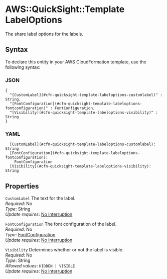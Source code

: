# AWS::QuickSight::Template LabelOptions<a name="aws-properties-quicksight-template-labeloptions"></a>

The share label options for the labels\.

## Syntax<a name="aws-properties-quicksight-template-labeloptions-syntax"></a>

To declare this entity in your AWS CloudFormation template, use the following syntax:

### JSON<a name="aws-properties-quicksight-template-labeloptions-syntax.json"></a>

```
{
  "[CustomLabel](#cfn-quicksight-template-labeloptions-customlabel)" : String,
  "[FontConfiguration](#cfn-quicksight-template-labeloptions-fontconfiguration)" : FontConfiguration,
  "[Visibility](#cfn-quicksight-template-labeloptions-visibility)" : String
}
```

### YAML<a name="aws-properties-quicksight-template-labeloptions-syntax.yaml"></a>

```
  [CustomLabel](#cfn-quicksight-template-labeloptions-customlabel): String
  [FontConfiguration](#cfn-quicksight-template-labeloptions-fontconfiguration):
    FontConfiguration
  [Visibility](#cfn-quicksight-template-labeloptions-visibility): String
```

## Properties<a name="aws-properties-quicksight-template-labeloptions-properties"></a>

`CustomLabel` <a name="cfn-quicksight-template-labeloptions-customlabel"></a>
The text for the label\.  
_Required_: No  
_Type_: String  
_Update requires_: [No interruption](https://docs.aws.amazon.com/AWSCloudFormation/latest/UserGuide/using-cfn-updating-stacks-update-behaviors.html#update-no-interrupt)

`FontConfiguration` <a name="cfn-quicksight-template-labeloptions-fontconfiguration"></a>
The font configuration of the label\.  
_Required_: No  
_Type_: [FontConfiguration](aws-properties-quicksight-template-fontconfiguration.md)  
_Update requires_: [No interruption](https://docs.aws.amazon.com/AWSCloudFormation/latest/UserGuide/using-cfn-updating-stacks-update-behaviors.html#update-no-interrupt)

`Visibility` <a name="cfn-quicksight-template-labeloptions-visibility"></a>
Determines whether or not the label is visible\.  
_Required_: No  
_Type_: String  
_Allowed values_: `HIDDEN | VISIBLE`  
_Update requires_: [No interruption](https://docs.aws.amazon.com/AWSCloudFormation/latest/UserGuide/using-cfn-updating-stacks-update-behaviors.html#update-no-interrupt)
